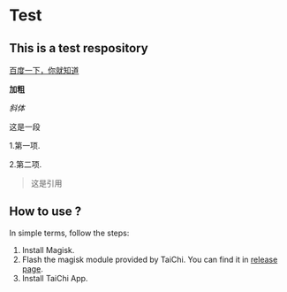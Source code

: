 # Test
## This is a test respository

[百度一下，你就知道](https://www.baidu.com)

**加粗**

*斜体*

这是一段

1.第一项.

2.第二项.

>这是引用

## How to use ?

In simple terms, follow the steps:

1. Install Magisk.
2. Flash the magisk module provided by TaiChi. You can find it in [release page](https://github.com/taichi-framework/TaiChi-Magisk/releases).
3. Install TaiChi App.

